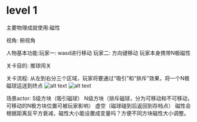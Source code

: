 # level 1
主要物理成就使用:磁性

视角: 俯视角

人物基本功能:玩家一: wasd进行移动 玩家二: 方向键移动
玩家本身携带N极磁性

关卡目的: 推球闯关

关卡流程: 从左到右分三个区域，玩家将要通过“吸引”和“排斥”效果，将一个N极磁球运送到终点
![alt text](<Untitlsdaded - 副本-1.png>)
![alt text](Untitlsdaded-1.png)


场景actor: 
S级方块（吸引磁球）
N级方块（排斥磁球，分为可移动和不可移动，可移动的N极方块位置可被玩家影响）
虚空（磁球碰到后返回到存档点）
磁性会根据距离反平方衰减，磁性大小能设置成变量吗？方便不同方块磁性大小调整。